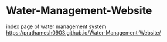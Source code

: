 # Water-Management-Website
index page of water management system
https://prathamesh0903.github.io/Water-Management-Website/
